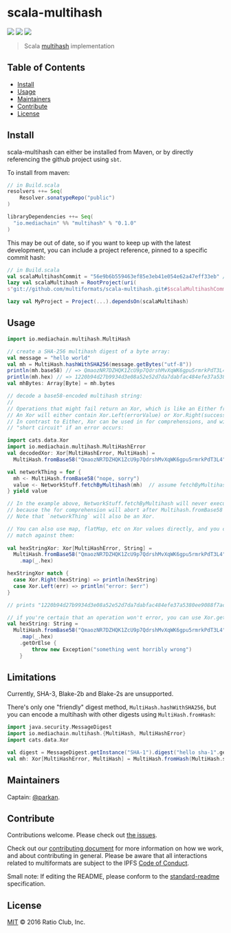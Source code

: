 scala-multihash
===============

[![](https://img.shields.io/badge/project-multiformats-blue.svg?style=flat-square)](https://github.com/multiformats/multiformats)
[![](https://img.shields.io/badge/freenode-%23ipfs-blue.svg?style=flat-square)](https://webchat.freenode.net/?channels=%23ipfs)
[![](https://img.shields.io/badge/readme%20style-standard-brightgreen.svg?style=flat-square)](https://github.com/RichardLitt/standard-readme)

> Scala [multihash](//github.com/multiformats/multihash) implementation

## Table of Contents

- [Install](#install)
- [Usage](#usage)
- [Maintainers](#maintainers)
- [Contribute](#contribute)
- [License](#license)

## Install

scala-multihash can either be installed from Maven, or by directly referencing the github project
using `sbt`. 

To install from maven:

```scala
// in Build.scala
resolvers ++= Seq(
    Resolver.sonatypeRepo("public")
)

libraryDependencies ++= Seq(
  "io.mediachain" %% "multihash" % "0.1.0"
)
```

This may be out of date, so if you want to keep up with the latest development,
you can include a project reference, pinned to a specific commit hash:

```scala
// in Build.scala
val scalaMultihashCommit = "56e9b6b559463ef85e3eb41e054e62a47eff33eb" // or w/e
lazy val scalaMultihash = RootProject(uri(
s"git://github.com/multiformats/scala-multihash.git#$scalaMultihashCommit"

lazy val MyProject = Project(...).dependsOn(scalaMultihash)
```

## Usage

```scala
import io.mediachain.multihash.MultiHash

// create a SHA-256 multihash digest of a byte array:
val message = "hello world"
val mh = MultiHash.hashWithSHA256(message.getBytes("utf-8"))
println(mh.base58) // => QmaozNR7DZHQK1ZcU9p7QdrshMvXqWK6gpu5rmrkPdT3L4
println(mh.hex) // => 1220b94d27b9934d3e08a52e52d7da7dabfac484efe37a5380ee9088f7ace2efcde9
val mhBytes: Array[Byte] = mh.bytes

// decode a base58-encoded multihash string:
//
// Operations that might fail return an Xor, which is like an Either from the scala standard lib
// An Xor will either contain Xor.Left(errorValue) or Xor.Right(successValue)
// In contrast to Either, Xor can be used in for comprehensions, and will
// "short circuit" if an error occurs:

import cats.data.Xor
import io.mediachain.multihash.MultiHashError
val decodedXor: Xor[MultiHashError, MultiHash] = 
  MultiHash.fromBase58("QmaozNR7DZHQK1ZcU9p7QdrshMvXqWK6gpu5rmrkPdT3L4")

val networkThing = for {
  mh <- MultiHash.fromBase58("nope, sorry")
  value <- NetworkStuff.fetchByMultihash(mh)  // assume fetchByMultihash also returns an Xor
} yield value

// In the example above, NetworkStuff.fetchByMultihash will never execute,
// because the for comprehension will abort after Multihash.fromBase58 fails.
// Note that `networkThing` will also be an Xor.

// You can also use map, flatMap, etc on Xor values directly, and you can pattern
// match against them:
 
val hexStringXor: Xor[MultiHashError, String] = 
  MultiHash.fromBase58("QmaozNR7DZHQK1ZcU9p7QdrshMvXqWK6gpu5rmrkPdT3L4")
    .map(_.hex)

hexStringXor match {
  case Xor.Right(hexString) => println(hexString)
  case Xor.Left(err) => println("error: $err")
}

// prints "1220b94d27b9934d3e08a52e52d7da7dabfac484efe37a5380ee9088f7ace2efcde9"

// if you're certain that an operation won't error, you can use Xor.getOrElse
val hexString: String = 
  MultiHash.fromBase58("QmaozNR7DZHQK1ZcU9p7QdrshMvXqWK6gpu5rmrkPdT3L4")
    .map(_.hex)
    .getOrElse {
        throw new Exception("something went horribly wrong")
    }
```

## Limitations

Currently, SHA-3, Blake-2b and Blake-2s are unsupported.

There's only one "friendly" digest method, `MultiHash.hashWithSHA256`, but you can
encode a multihash with other digests using `MultiHash.fromHash`:

```scala
import java.security.MessageDigest
import io.mediachain.multihash.{MultiHash, MultiHashError}
import cats.data.Xor

val digest = MessageDigest.getInstance("SHA-1").digest("hello sha-1".getBytes)
val mh: Xor[MultiHashError, MultiHash] = MultiHash.fromHash(MultiHash.sha1, digest)
```

## Maintainers

Captain: [@parkan](https://github.com/parkan).

## Contribute

Contributions welcome. Please check out [the issues](https://github.com/multiformats/scala-multihash/issues).

Check out our [contributing document](https://github.com/multiformats/multiformats/blob/master/contributing.md) for more information on how we work, and about contributing in general. Please be aware that all interactions related to multiformats are subject to the IPFS [Code of Conduct](https://github.com/ipfs/community/blob/master/code-of-conduct.md).

Small note: If editing the README, please conform to the [standard-readme](https://github.com/RichardLitt/standard-readme) specification.

## License

[MIT](LICENSE) © 2016 Ratio Club, Inc.
